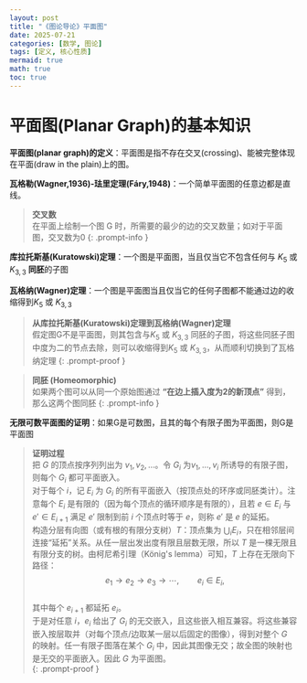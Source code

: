 ```yaml
---
layout: post
title: "《图论导论》平面图"
date: 2025-07-21
categories: [数学, 图论]
tags: [定义, 核心性质]
mermaid: true
math: true
toc: true
---
```


# 平面图(Planar Graph)的基本知识

**平面图(planar graph)的定义**：平面图是指不存在交叉(crossing)、能被完整体现在平面(draw in the plain)上的图。

**瓦格勒(Wagner,1936)-珐里定理(Fáry,1948)**：一个简单平面图的任意边都是直线。

> **交叉数**  
> 在平面上绘制一个图 G 时，所需要的最少的边的交叉数量；如对于平面图，交叉数为0
{: .prompt-info }

**库拉托斯基(Kuratowski)定理**：一个图是平面图，当且仅当它不包含任何与 $K_5$ 或 $K_{3,3}$ **同胚**的子图

**瓦格纳(Wagner)定理**：一个图是平面图当且仅当它的任何子图都不能通过边的收缩得到$K_5$ 或 $K_{3,3}$

> **从库拉托斯基(Kuratowski)定理到瓦格纳(Wagner)定理**  
> 假定图G不是平面图，则其包含与$K_5$ 或 $K_{3,3}$ 同胚的子图，将这些同胚子图中度为二的节点去除，则可以收缩得到$K_5$ 或 $K_{3,3}$，从而顺利切换到了瓦格纳定理
{: .prompt-proof }

> **同胚 (Homeomorphic)**  
> 如果两个图可以从同一个原始图通过 **“在边上插入度为2的新顶点”** 得到，那么这两个图同胚
{: .prompt-info }

**无限可数平面图的证明**：如果G是可数图，且其的每个有限子图为平面图，则G是平面图

> **证明过程**  
> 把 $G$ 的顶点按序列列出为 $v_1,v_2,\dots$。令 $G_i$ 为$v_1,\dots,v_i$ 所诱导的有限子图，则每个 $G_i$ 都可平面嵌入。  
> 对于每个 $i$，记 $E_i$ 为 $G_i$ 的所有平面嵌入（按顶点处的环序或同胚类计）。注意每个 $E_i$ 是有限的（因为每个顶点的循环顺序是有限的），且若 $e \in E_i$ 与 $e' \in E_{i+1}$ 满足 $e'$ 限制到前 $i$ 个顶点时等于 $e$，则称 $e'$ 是 $e$ 的延拓。  
> 构造分层有向图（或有根的有限分支树）$T$：顶点集为 $\bigcup_i E_i$，只在相邻层间连接“延拓”关系。从任一层出发出度有限且层数无限，所以 $T$ 是一棵无限且有限分支的树。由柯尼希引理（König's lemma）可知，$T$ 上存在无限向下路径：  
$$
e_1 \to e_2 \to e_3 \to \cdots, \qquad e_i \in E_i,
$$  
> 其中每个 $e_{i+1}$ 都延拓 $e_i$。  
> 于是对任意 $i$，$e_i$ 给出了 $G_i$ 的无交嵌入，且这些嵌入相互兼容。将这些兼容嵌入按层取并（对每个顶点/边取某一层以后固定的图像），得到对整个 $G$ 的映射。任一有限子图落在某个 $G_i$ 中，因此其图像无交；故全图的映射也是无交的平面嵌入。因此 $G$ 为平面图。  
{: .prompt-proof }

